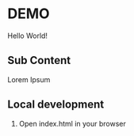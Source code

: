 # DEMO
Hello World!
## Sub Content 
Lorem Ipsum

## Local development


1. Open index.html in your browser